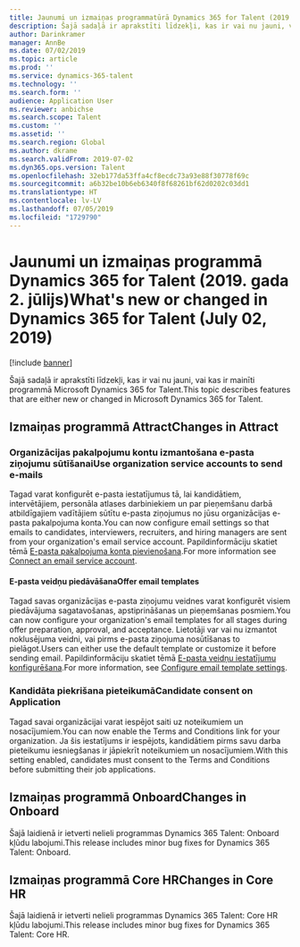 ```yaml
---
title: Jaunumi un izmaiņas programmatūrā Dynamics 365 for Talent (2019. gada 25. jūnijs)
description: Šajā sadaļā ir aprakstīti līdzekļi, kas ir vai nu jauni, vai kas ir mainīti programmā Microsoft Dynamics 365 for Talent.
author: Darinkramer
manager: AnnBe
ms.date: 07/02/2019
ms.topic: article
ms.prod: ''
ms.service: dynamics-365-talent
ms.technology: ''
ms.search.form: ''
audience: Application User
ms.reviewer: anbichse
ms.search.scope: Talent
ms.custom: ''
ms.assetid: ''
ms.search.region: Global
ms.author: dkrame
ms.search.validFrom: 2019-07-02
ms.dyn365.ops.version: Talent
ms.openlocfilehash: 32eb177da53ffa4cf8ecdc73a93e88f30778f69c
ms.sourcegitcommit: a6b32be10b6eb6340f8f68261bf62d0202c03dd1
ms.translationtype: HT
ms.contentlocale: lv-LV
ms.lasthandoff: 07/05/2019
ms.locfileid: "1729790"
---
```

# <a name="whats-new-or-changed-in-dynamics-365-for-talent-july-02-2019"></a><span data-ttu-id="0f948-103">Jaunumi un izmaiņas programmā Dynamics 365 for Talent (2019. gada 2. jūlijs)</span><span class="sxs-lookup"><span data-stu-id="0f948-103">What's new or changed in Dynamics 365 for Talent (July 02, 2019)</span></span>

[!include [banner](includes/banner.md)]

<span data-ttu-id="0f948-104">Šajā sadaļā ir aprakstīti līdzekļi, kas ir vai nu jauni, vai kas ir mainīti programmā Microsoft Dynamics 365 for Talent.</span><span class="sxs-lookup"><span data-stu-id="0f948-104">This topic describes features that are either new or changed in Microsoft Dynamics 365 for Talent.</span></span>

## <a name="changes-in-attract"></a><span data-ttu-id="0f948-105">Izmaiņas programmā Attract</span><span class="sxs-lookup"><span data-stu-id="0f948-105">Changes in Attract</span></span>

### <a name="use-organization-service-accounts-to-send-e-mails"></a><span data-ttu-id="0f948-106">Organizācijas pakalpojumu kontu izmantošana e-pasta ziņojumu sūtīšanai</span><span class="sxs-lookup"><span data-stu-id="0f948-106">Use organization service accounts to send e-mails</span></span>

<span data-ttu-id="0f948-107">Tagad varat konfigurēt e-pasta iestatījumus tā, lai kandidātiem, intervētājiem, personāla atlases darbiniekiem un par pieņemšanu darbā atbildīgajiem vadītājiem sūtītu e-pasta ziņojumus no jūsu organizācijas e-pasta pakalpojuma konta.</span><span class="sxs-lookup"><span data-stu-id="0f948-107">You can now configure email settings so that emails to candidates, interviewers, recruiters, and hiring managers are sent from your organization's email service account.</span></span> <span data-ttu-id="0f948-108">Papildinformāciju skatiet tēmā [E-pasta pakalpojuma konta pievienošana](./attract-configure-email-settings.md#connect-an-email-service-account).</span><span class="sxs-lookup"><span data-stu-id="0f948-108">For more information see [Connect an email service account](./attract-configure-email-settings.md#connect-an-email-service-account).</span></span>

#### <a name="offer-email-templates"></a><span data-ttu-id="0f948-109">E-pasta veidņu piedāvāšana</span><span class="sxs-lookup"><span data-stu-id="0f948-109">Offer email templates</span></span> 

<span data-ttu-id="0f948-110">Tagad savas organizācijas e-pasta ziņojumu veidnes varat konfigurēt visiem piedāvājuma sagatavošanas, apstiprināšanas un pieņemšanas posmiem.</span><span class="sxs-lookup"><span data-stu-id="0f948-110">You can now configure your organization's email templates for all stages during offer preparation, approval, and acceptance.</span></span> <span data-ttu-id="0f948-111">Lietotāji var vai nu izmantot noklusējuma veidni, vai pirms e-pasta ziņojuma nosūtīšanas to pielāgot.</span><span class="sxs-lookup"><span data-stu-id="0f948-111">Users can either use the default template or customize it before sending email.</span></span> <span data-ttu-id="0f948-112">Papildinformāciju skatiet tēmā [E-pasta veidņu iestatījumu konfigurēšana](./attract-configure-email-settings.md#configure-email-template-settings).</span><span class="sxs-lookup"><span data-stu-id="0f948-112">For more information, see [Configure email template settings](./attract-configure-email-settings.md#configure-email-template-settings).</span></span>

### <a name="candidate-consent-on-application"></a><span data-ttu-id="0f948-113">Kandidāta piekrišana pieteikumā</span><span class="sxs-lookup"><span data-stu-id="0f948-113">Candidate consent on Application</span></span>

<span data-ttu-id="0f948-114">Tagad savai organizācijai varat iespējot saiti uz noteikumiem un nosacījumiem.</span><span class="sxs-lookup"><span data-stu-id="0f948-114">You can now enable the Terms and Conditions link for your organization.</span></span> <span data-ttu-id="0f948-115">Ja šis iestatījums ir iespējots, kandidātiem pirms savu darba pieteikumu iesniegšanas ir jāpiekrīt noteikumiem un nosacījumiem.</span><span class="sxs-lookup"><span data-stu-id="0f948-115">With this setting enabled, candidates must consent to the Terms and Conditions before submitting their job applications.</span></span> 

## <a name="changes-in-onboard"></a><span data-ttu-id="0f948-116">Izmaiņas programmā Onboard</span><span class="sxs-lookup"><span data-stu-id="0f948-116">Changes in Onboard</span></span>

<span data-ttu-id="0f948-117">Šajā laidienā ir ietverti nelieli programmas Dynamics 365 Talent: Onboard kļūdu labojumi.</span><span class="sxs-lookup"><span data-stu-id="0f948-117">This release includes minor bug fixes for Dynamics 365 Talent: Onboard.</span></span>

## <a name="changes-in-core-hr"></a><span data-ttu-id="0f948-118">Izmaiņas programmā Core HR</span><span class="sxs-lookup"><span data-stu-id="0f948-118">Changes in Core HR</span></span>

<span data-ttu-id="0f948-119">Šajā laidienā ir ietverti nelieli programmas Dynamics 365 Talent: Core HR kļūdu labojumi.</span><span class="sxs-lookup"><span data-stu-id="0f948-119">This release includes minor bug fixes for Dynamics 365 Talent: Core HR.</span></span>
